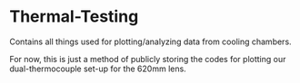 # Thermal-Testing
Contains all things used for plotting/analyzing data from cooling chambers. 

For now, this is just a method of publicly storing the codes for plotting our dual-thermocouple set-up for the 620mm lens.
